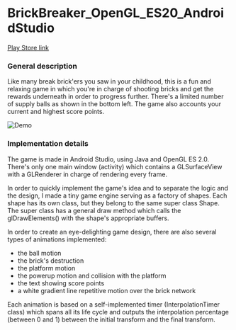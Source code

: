 # BrickBreaker_OpenGL_ES20_AndroidStudio
[Play Store link](https://play.google.com/store/apps/details?id=co.snOmOtiOn.bogdan.catchthejellyv112020)

<h3> General description </h3>

Like many break brick'ers you saw in your childhood, this is a fun and relaxing game in which you're in charge of shooting bricks and get the rewards underneath in order to  progress further. There's a limited number of supply balls as shown in the bottom left. The game also accounts your current and highest score points.

![Demo](https://github.com/BogdanPolitic/Demos/blob/main/Break-the-Bricks-short-demo.gif?raw=true)


<h3> Implementation details </h3>

The game is made in Android Studio, using Java and OpenGL ES 2.0. There's only one main window (activity) which contains a GLSurfaceView with a GLRenderer in charge of rendering every frame.

In order to quickly implement the game's idea and to separate the logic and the design, I made a tiny game engine serving as a factory of shapes. Each shape has its own class, but they belong to the same super class Shape. The super class has a general draw method which calls the glDrawElements() with the shape's appropriate buffers.

In order to create an eye-delighting game design, there are also several types of animations implemented: 
- the ball motion
- the brick's destruction
- the platform motion
- the powerup motion and collision with the platform
- the text showing score points
- a white gradient line repetitive motion over the brick network

Each animation is based on a self-implemented timer (InterpolationTimer class) which spans all its life cycle and outputs the interpolation percentage (between 0 and 1) between the initial transform and the final transform.
